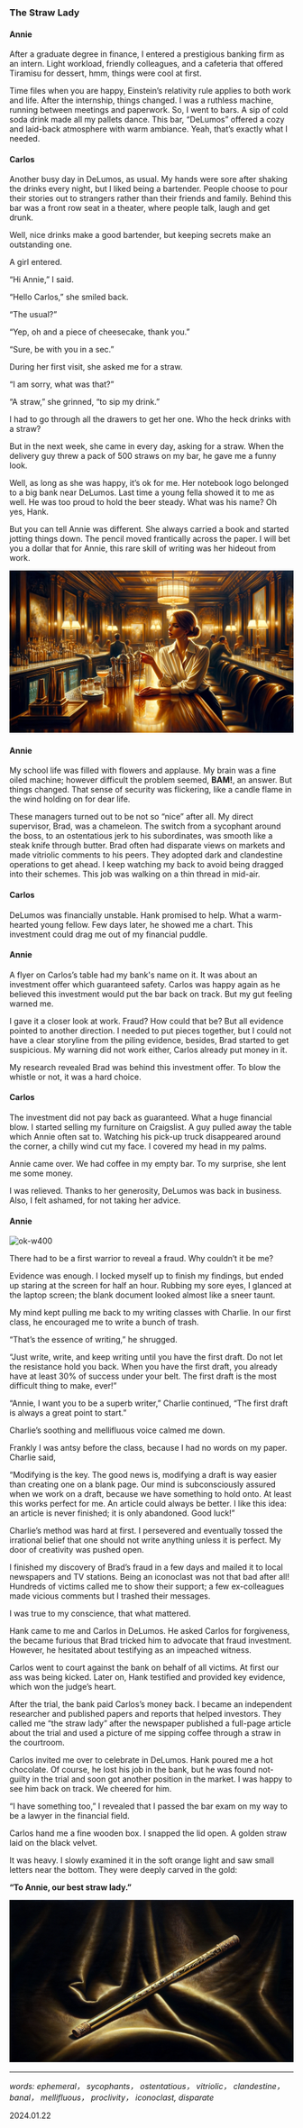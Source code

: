 
### The Straw Lady

#### Annie

After a graduate degree in finance, I entered a prestigious banking firm as an intern. Light workload, friendly colleagues, and a cafeteria that offered Tiramisu for dessert, hmm, things were cool at first.

Time files when you are happy, Einstein’s relativity rule applies to both work and life. After the internship, things changed. I was a ruthless machine, running between meetings and paperwork. 
So, I went to bars. A sip of cold soda drink made all my pallets dance. This bar, “DeLumos” offered a cozy and laid-back atmosphere with warm ambiance. Yeah, that’s exactly what I needed.

####  Carlos

Another busy day in DeLumos, as usual. My hands were sore after shaking the drinks every night, but I liked being a bartender. People choose to pour their stories out to strangers rather than their friends and family. Behind this bar was a front row seat in a theater, where people talk, laugh and get drunk.

Well, nice drinks make a good bartender, but keeping secrets make an outstanding one. 

A girl entered.

“Hi Annie,” I said.

“Hello Carlos,” she smiled back. 

“The usual?”

“Yep, oh and a piece of cheesecake, thank you.”

“Sure, be with you in a sec.”

During her first visit, she asked me for a straw.

“I am sorry, what was that?” 

“A straw,” she grinned, “to sip my drink.”

I had to go through all the drawers to get her one. Who the heck drinks with a straw?

But in the next week, she came in every day, asking for a straw. When the delivery guy threw a pack of 500 straws on my bar, he gave me a funny look.

Well, as long as she was happy, it’s ok for me. Her notebook logo belonged to a big bank near DeLumos. Last time a young fella showed it to me as well. He was too proud to hold the beer steady. What was his name? Oh yes, Hank.

But you can tell Annie was different. She always carried a book and started jotting things down. The pencil moved frantically across the paper. I will bet you a dollar that for Annie, this rare skill of writing was her hideout from work.

![ok-w400](images/Annie3.png)

#### Annie

My school life was filled with flowers and applause. My brain was a fine oiled machine; however difficult the problem seemed, **BAM!**, an answer. But things changed. That sense of security was flickering, like a candle flame in the wind holding on for dear life.

These managers turned out to be not so “nice” after all. My direct supervisor, Brad, was a chameleon. The switch from a sycophant around the boss, to an ostentatious jerk to his subordinates, was smooth like a steak knife through butter.
Brad often had disparate views on markets and made vitriolic comments to his peers. They adopted dark and clandestine operations to get ahead. I keep watching my back to avoid being dragged into their schemes. This job was walking on a thin thread in mid-air.

#### Carlos

DeLumos was financially unstable. Hank promised to help. What a warm-hearted young fellow. Few days later, he showed me a chart. This investment could drag me out of my financial puddle. 

#### Annie 

A flyer on Carlos’s table had my bank's name on it. It was about an investment offer which guaranteed safety. Carlos was happy again as he believed this investment would put the bar back on track. But my gut feeling warned me. 

I gave it a closer look at work. Fraud? How could that be? But all evidence pointed to another direction. I needed to put pieces together, but I could not have a clear storyline from the piling evidence, besides, Brad started to get suspicious. My warning did not work either, Carlos already put money in it.

My research revealed Brad was behind this investment offer. To blow the whistle or not, it was a hard choice.

#### Carlos
 
The investment did not pay back as guaranteed. What a huge financial blow. I started selling my furniture on Craigslist. A guy pulled away the table which Annie often sat to. Watching his pick-up truck disappeared around the corner, a chilly wind cut my face. I covered my head in my palms.

Annie came over. We had coffee in my empty bar. To my surprise, she lent me some money.

I was relieved. Thanks to her generosity, DeLumos was back in business.  Also, I felt ashamed, for not taking her advice.

#### Annie

![ok-w400](images/Annie.png)

There had to be a first warrior to reveal a fraud. Why couldn’t it be me?

Evidence was enough. I locked myself up to finish my findings, but ended up staring at the screen for half an hour. Rubbing my sore eyes, I glanced at the laptop screen; the blank document looked almost like a sneer taunt. 

My mind kept pulling me back to my writing classes with Charlie. In our first class, he encouraged me to write a bunch of trash.

“That’s the essence of writing,” he shrugged.

“Just write, write, and keep writing until you have the first draft. Do not let the resistance hold you back. When you have the first draft, you already have at least 30% of success under your belt. The first draft is the most difficult thing to make, ever!”

“Annie, I want you to be a superb writer,” Charlie continued, “The first draft is always a great point to start.”

Charlie’s soothing and mellifluous voice calmed me down. 

Frankly I was antsy before the class, because I had no words on my paper. Charlie said,

“Modifying is the key. The good news is, modifying a draft is way easier than creating one on a blank page. Our mind is subconsciously assured when we work on a draft, because we have something to hold onto. At least this works perfect for me. An article could always be better. I like this idea: an article is never finished; it is only abandoned. Good luck!”

Charlie’s method was hard at first. I persevered and eventually tossed the irrational belief that one should not write anything unless it is perfect. My door of creativity was pushed open.

I finished my discovery of Brad’s fraud in a few days and mailed it to local newspapers and TV stations. Being an iconoclast was not that bad after all! Hundreds of victims called me to show their support; a few ex-colleagues made vicious comments but I trashed their messages. 

I was true to my conscience, that what mattered.

Hank came to me and Carlos in DeLumos. He asked Carlos for forgiveness, the became furious that Brad tricked him to advocate that fraud investment. However, he hesitated about testifying as an impeached witness.

Carlos went to court against the bank on behalf of all victims. At first our ass was being kicked. Later on, Hank testified and provided key evidence, which won the judge’s heart.

After the trial, the bank paid Carlos’s money back. I became an independent researcher and published papers and reports that helped investors. They called me “the straw lady” after the newspaper published a full-page article about the trial and used a picture of me sipping coffee through a straw in the courtroom.

Carlos invited me over to celebrate in DeLumos. Hank poured me a hot chocolate. Of course, he lost his job in the bank, but he was found not-guilty in the trial and soon got another position in the market. I was happy to see him back on track. We cheered for him.

“I have something too,” I revealed that I passed the bar exam on my way to be a lawyer in the financial field.

Carlos hand me a fine wooden box. I snapped the lid open. A golden straw laid on the black velvet. 

It was heavy. I slowly examined it in the soft orange light and saw small letters near the bottom. They were deeply carved in the gold:

**“To Annie, our best straw lady.”**

![ok-w400](images/Straw.png)

---

*words: ephemeral， sycophants， ostentatious， vitriolic， clandestine， banal， mellifluous， proclivity， iconoclast, disparate* 

2024.01.22

